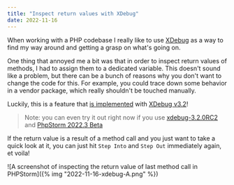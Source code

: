 ```yaml
---
title: "Inspect return values with XDebug"
date: 2022-11-16
---
```


When working with a PHP codebase I really like to use [XDebug](https://xdebug.org/) as a way to find my way around and getting a grasp on what's going on.

One thing that annoyed me a bit was that in order to inspect return values of methods, I had to assign them to a dedicated variable.
This doesn't sound like a problem, but there can be a bunch of reasons why you don't want to change the code for this. For example, you could trace down some behavior in a vendor package, which really shouldn't be touched manually.

Luckily, this is a feature that [is implemented](https://twitter.com/derickr/status/1521889260202307586) with [XDebug v3.2](https://bugs.xdebug.org/bug_view_page.php?bug_id=00002087)! 

> Note: you can even try it out right now if you use [xdebug-3.2.0RC2](https://github.com/xdebug/xdebug/releases/tag/3.2.0RC2) and [PhpStorm 2022.3 Beta](https://blog.jetbrains.com/phpstorm/2022/11/phpstorm-2022-3-early-access-5/#Return_value_debugging_with_Xdebug)

If the return value is a result of a method call and you just want to take a quick look at it, you can just hit `Step Into` and `Step Out` immediately again, et voila!

![A screenshot of inspecting the return value of last method call in PHPStorm]({% img "2022-11-16-xdebug-A.png" %})

